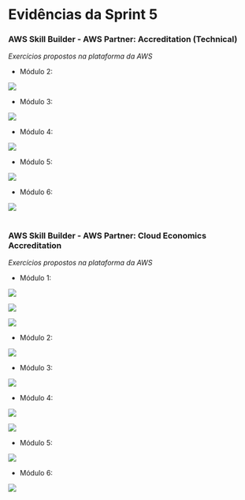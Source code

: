 #
# Evidências da Sprint 5

### AWS Skill Builder - AWS Partner: Accreditation (Technical)

*Exercícios propostos na plataforma da AWS*

  - Módulo 2: 
  
  ![](https://github.com/catarwnalud/pbCompass/blob/master/sprint_5/evidencias/technical_2.png)

  - Módulo 3: 
  
  ![](https://github.com/catarwnalud/pbCompass/blob/master/sprint_5/evidencias/technical_3.png)

  - Módulo 4: 
  
  ![](https://github.com/catarwnalud/pbCompass/blob/master/sprint_5/evidencias/technical_4.png)

  - Módulo 5:
  
  ![](https://github.com/catarwnalud/pbCompass/blob/master/sprint_5/evidencias/technical_5.png)

  - Módulo 6: 
  
  ![](https://github.com/catarwnalud/pbCompass/blob/master/sprint_5/evidencias/technical_6.png)

#

### AWS Skill Builder - AWS Partner: Cloud Economics Accreditation 

*Exercícios propostos na plataforma da AWS*

  - Módulo 1: 
  
  ![](https://github.com/catarwnalud/pbCompass/blob/master/sprint_5/evidencias/economic_1.png)

  ![](https://github.com/catarwnalud/pbCompass/blob/master/sprint_5/evidencias/economic_3.png)

  ![](https://github.com/catarwnalud/pbCompass/blob/master/sprint_5/evidencias/economic_4.png)

  - Módulo 2: 
  
  ![](https://github.com/catarwnalud/pbCompass/blob/master/sprint_5/evidencias/economic_2.png)

  - Módulo 3: 
  
  ![](https://github.com/catarwnalud/pbCompass/blob/master/sprint_5/evidencias/economic_7.png)  

  - Módulo 4: 
  
  ![](https://github.com/catarwnalud/pbCompass/blob/master/sprint_5/evidencias/economic_5.png)

  ![](https://github.com/catarwnalud/pbCompass/blob/master/sprint_5/evidencias/economic_6.png)

  - Módulo 5: 
  
  ![](https://github.com/catarwnalud/pbCompass/blob/master/sprint_5/evidencias/economic_8.png)

  - Módulo 6: 
  
  ![](https://github.com/catarwnalud/pbCompass/blob/master/sprint_5/evidencias/economic_9.png)

#
